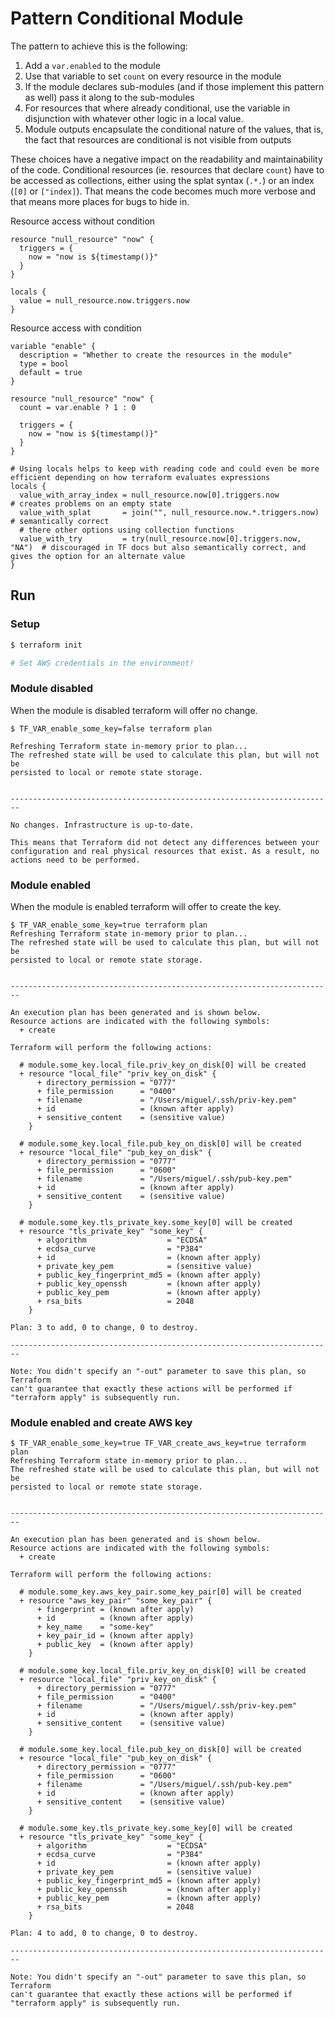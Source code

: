 # Pattern Conditional Module

The pattern to achieve this is the following:
1. Add a `var.enabled` to the module
2. Use that variable to set `count` on every resource in the module
3. If the module declares sub-modules (and if those implement this pattern as well) pass it along to the sub-modules
4. For resources that where already conditional, use the variable in disjunction with whatever other logic in a local value.
5. Module outputs encapsulate the conditional nature of the values, that is, the fact that resources are conditional is not visible from outputs

These choices have a negative impact on the readability and maintainability of the code.
Conditional resources (ie. resources that declare `count`) have to be accessed as collections, either using the splat syntax (`.*.`) or an index (`[0]` or `["index]`).
That means the code becomes much more verbose and that means more places for bugs to hide in.

Resource access without condition
```hcl-terraform
resource "null_resource" "now" {
  triggers = {
    now = "now is ${timestamp()}"
  }
}

locals {
  value = null_resource.now.triggers.now
}
```

Resource access with condition
```hcl-terraform
variable "enable" {
  description = "Whether to create the resources in the module"
  type = bool
  default = true
}

resource "null_resource" "now" {
  count = var.enable ? 1 : 0
 
  triggers = {
    now = "now is ${timestamp()}"
  }
}

# Using locals helps to keep with reading code and could even be more efficient depending on how terraform evaluates expressions
locals {
  value_with_array_index = null_resource.now[0].triggers.now             # creates problems on an empty state
  value_with_splat       = join("", null_resource.now.*.triggers.now)    # semantically correct 
  # there other options using collection functions
  value_with_try         = try(null_resource.now[0].triggers.now, "NA")  # discouraged in TF docs but also semantically correct, and gives the option for an alternate value
}
```

## Run

### Setup
```bash
$ terraform init

# Set AWS credentials in the environment!
```

### Module disabled

When the module is disabled terraform will offer no change.
```
$ TF_VAR_enable_some_key=false terraform plan

Refreshing Terraform state in-memory prior to plan...
The refreshed state will be used to calculate this plan, but will not be
persisted to local or remote state storage.


------------------------------------------------------------------------

No changes. Infrastructure is up-to-date.

This means that Terraform did not detect any differences between your
configuration and real physical resources that exist. As a result, no
actions need to be performed.
```

### Module enabled

When the module is enabled terraform will offer to create the key.
```
$ TF_VAR_enable_some_key=true terraform plan
Refreshing Terraform state in-memory prior to plan...
The refreshed state will be used to calculate this plan, but will not be
persisted to local or remote state storage.


------------------------------------------------------------------------

An execution plan has been generated and is shown below.
Resource actions are indicated with the following symbols:
  + create

Terraform will perform the following actions:

  # module.some_key.local_file.priv_key_on_disk[0] will be created
  + resource "local_file" "priv_key_on_disk" {
      + directory_permission = "0777"
      + file_permission      = "0400"
      + filename             = "/Users/miguel/.ssh/priv-key.pem"
      + id                   = (known after apply)
      + sensitive_content    = (sensitive value)
    }

  # module.some_key.local_file.pub_key_on_disk[0] will be created
  + resource "local_file" "pub_key_on_disk" {
      + directory_permission = "0777"
      + file_permission      = "0600"
      + filename             = "/Users/miguel/.ssh/pub-key.pem"
      + id                   = (known after apply)
      + sensitive_content    = (sensitive value)
    }

  # module.some_key.tls_private_key.some_key[0] will be created
  + resource "tls_private_key" "some_key" {
      + algorithm                  = "ECDSA"
      + ecdsa_curve                = "P384"
      + id                         = (known after apply)
      + private_key_pem            = (sensitive value)
      + public_key_fingerprint_md5 = (known after apply)
      + public_key_openssh         = (known after apply)
      + public_key_pem             = (known after apply)
      + rsa_bits                   = 2048
    }

Plan: 3 to add, 0 to change, 0 to destroy.

------------------------------------------------------------------------

Note: You didn't specify an "-out" parameter to save this plan, so Terraform
can't guarantee that exactly these actions will be performed if
"terraform apply" is subsequently run.
```

### Module enabled and create AWS key

```
$ TF_VAR_enable_some_key=true TF_VAR_create_aws_key=true terraform plan
Refreshing Terraform state in-memory prior to plan...
The refreshed state will be used to calculate this plan, but will not be
persisted to local or remote state storage.


------------------------------------------------------------------------

An execution plan has been generated and is shown below.
Resource actions are indicated with the following symbols:
  + create

Terraform will perform the following actions:

  # module.some_key.aws_key_pair.some_key_pair[0] will be created
  + resource "aws_key_pair" "some_key_pair" {
      + fingerprint = (known after apply)
      + id          = (known after apply)
      + key_name    = "some-key"
      + key_pair_id = (known after apply)
      + public_key  = (known after apply)
    }

  # module.some_key.local_file.priv_key_on_disk[0] will be created
  + resource "local_file" "priv_key_on_disk" {
      + directory_permission = "0777"
      + file_permission      = "0400"
      + filename             = "/Users/miguel/.ssh/priv-key.pem"
      + id                   = (known after apply)
      + sensitive_content    = (sensitive value)
    }

  # module.some_key.local_file.pub_key_on_disk[0] will be created
  + resource "local_file" "pub_key_on_disk" {
      + directory_permission = "0777"
      + file_permission      = "0600"
      + filename             = "/Users/miguel/.ssh/pub-key.pem"
      + id                   = (known after apply)
      + sensitive_content    = (sensitive value)
    }

  # module.some_key.tls_private_key.some_key[0] will be created
  + resource "tls_private_key" "some_key" {
      + algorithm                  = "ECDSA"
      + ecdsa_curve                = "P384"
      + id                         = (known after apply)
      + private_key_pem            = (sensitive value)
      + public_key_fingerprint_md5 = (known after apply)
      + public_key_openssh         = (known after apply)
      + public_key_pem             = (known after apply)
      + rsa_bits                   = 2048
    }

Plan: 4 to add, 0 to change, 0 to destroy.

------------------------------------------------------------------------

Note: You didn't specify an "-out" parameter to save this plan, so Terraform
can't guarantee that exactly these actions will be performed if
"terraform apply" is subsequently run.
```
